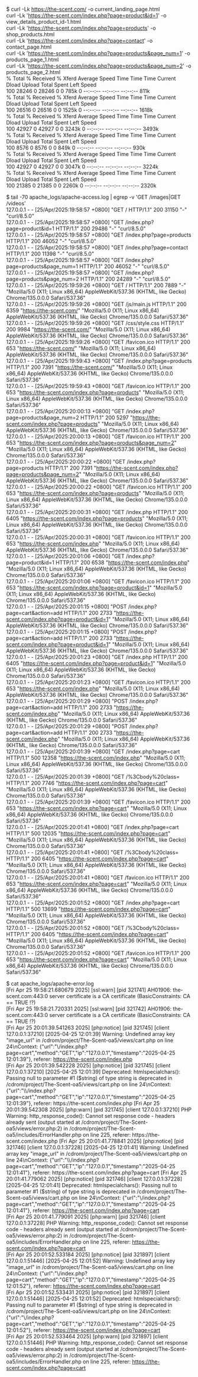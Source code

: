 $ curl -Lk https://the-scent.com/ -o current_landing_page.html    
curl -Lk 'https://the-scent.com/index.php?page=product&id=1' -o view_details_product_id-1.html    
curl -Lk 'https://the-scent.com/index.php?page=products' -o shop_products.html    
curl -Lk 'https://the-scent.com/index.php?page=contact' -o contact_page.html    
curl -Lk 'https://the-scent.com/index.php?page=products&page_num=1' -o products_page_1.html    
curl -Lk 'https://the-scent.com/index.php?page=products&page_num=2' -o products_page_2.html    
  % Total    % Received % Xferd  Average Speed   Time    Time     Time  Current  
                                 Dload  Upload   Total   Spent    Left  Speed  
100 28246    0 28246    0     0   785k      0 --:--:-- --:--:-- --:--:--  811k  
  % Total    % Received % Xferd  Average Speed   Time    Time     Time  Current  
                                 Dload  Upload   Total   Spent    Left  Speed  
100 26516    0 26516    0     0  1525k      0 --:--:-- --:--:-- --:--:-- 1618k  
  % Total    % Received % Xferd  Average Speed   Time    Time     Time  Current  
                                 Dload  Upload   Total   Spent    Left  Speed  
100 42927    0 42927    0     0  3243k      0 --:--:-- --:--:-- --:--:-- 3493k  
  % Total    % Received % Xferd  Average Speed   Time    Time     Time  Current  
                                 Dload  Upload   Total   Spent    Left  Speed  
100  8576    0  8576    0     0   849k      0 --:--:-- --:--:-- --:--:--  930k  
  % Total    % Received % Xferd  Average Speed   Time    Time     Time  Current  
                                 Dload  Upload   Total   Spent    Left  Speed  
100 42927    0 42927    0     0  3047k      0 --:--:-- --:--:-- --:--:-- 3224k  
  % Total    % Received % Xferd  Average Speed   Time    Time     Time  Current  
                                 Dload  Upload   Total   Spent    Left  Speed  
100 21385    0 21385    0     0  2260k      0 --:--:-- --:--:-- --:--:-- 2320k  
  
$ tail -70 apache_logs/apache-access.log | egrep -v 'GET \/images|GET \/videos'  
127.0.0.1 - - [25/Apr/2025:19:58:57 +0800] "GET / HTTP/1.1" 200 31150 "-" "curl/8.5.0"  
127.0.0.1 - - [25/Apr/2025:19:58:57 +0800] "GET /index.php?page=product&id=1 HTTP/1.1" 200 29486 "-" "curl/8.5.0"  
127.0.0.1 - - [25/Apr/2025:19:58:57 +0800] "GET /index.php?page=products HTTP/1.1" 200 46052 "-" "curl/8.5.0"  
127.0.0.1 - - [25/Apr/2025:19:58:57 +0800] "GET /index.php?page=contact HTTP/1.1" 200 11398 "-" "curl/8.5.0"  
127.0.0.1 - - [25/Apr/2025:19:58:57 +0800] "GET /index.php?page=products&page_num=1 HTTP/1.1" 200 46052 "-" "curl/8.5.0"  
127.0.0.1 - - [25/Apr/2025:19:58:57 +0800] "GET /index.php?page=products&page_num=2 HTTP/1.1" 200 24289 "-" "curl/8.5.0"  
127.0.0.1 - - [25/Apr/2025:19:59:26 +0800] "GET / HTTP/1.1" 200 7889 "-" "Mozilla/5.0 (X11; Linux x86_64) AppleWebKit/537.36 (KHTML, like Gecko) Chrome/135.0.0.0 Safari/537.36"  
127.0.0.1 - - [25/Apr/2025:19:59:26 +0800] "GET /js/main.js HTTP/1.1" 200 6359 "https://the-scent.com/" "Mozilla/5.0 (X11; Linux x86_64) AppleWebKit/537.36 (KHTML, like Gecko) Chrome/135.0.0.0 Safari/537.36"  
127.0.0.1 - - [25/Apr/2025:19:59:26 +0800] "GET /css/style.css HTTP/1.1" 200 9984 "https://the-scent.com/" "Mozilla/5.0 (X11; Linux x86_64) AppleWebKit/537.36 (KHTML, like Gecko) Chrome/135.0.0.0 Safari/537.36"  
127.0.0.1 - - [25/Apr/2025:19:59:26 +0800] "GET /favicon.ico HTTP/1.1" 200 653 "https://the-scent.com/" "Mozilla/5.0 (X11; Linux x86_64) AppleWebKit/537.36 (KHTML, like Gecko) Chrome/135.0.0.0 Safari/537.36"  
127.0.0.1 - - [25/Apr/2025:19:59:43 +0800] "GET /index.php?page=products HTTP/1.1" 200 7391 "https://the-scent.com/" "Mozilla/5.0 (X11; Linux x86_64) AppleWebKit/537.36 (KHTML, like Gecko) Chrome/135.0.0.0 Safari/537.36"  
127.0.0.1 - - [25/Apr/2025:19:59:43 +0800] "GET /favicon.ico HTTP/1.1" 200 653 "https://the-scent.com/index.php?page=products" "Mozilla/5.0 (X11; Linux x86_64) AppleWebKit/537.36 (KHTML, like Gecko) Chrome/135.0.0.0 Safari/537.36"  
127.0.0.1 - - [25/Apr/2025:20:00:13 +0800] "GET /index.php?page=products&page_num=2 HTTP/1.1" 200 5297 "https://the-scent.com/index.php?page=products" "Mozilla/5.0 (X11; Linux x86_64) AppleWebKit/537.36 (KHTML, like Gecko) Chrome/135.0.0.0 Safari/537.36"  
127.0.0.1 - - [25/Apr/2025:20:00:13 +0800] "GET /favicon.ico HTTP/1.1" 200 653 "https://the-scent.com/index.php?page=products&page_num=2" "Mozilla/5.0 (X11; Linux x86_64) AppleWebKit/537.36 (KHTML, like Gecko) Chrome/135.0.0.0 Safari/537.36"  
127.0.0.1 - - [25/Apr/2025:20:00:22 +0800] "GET /index.php?page=products HTTP/1.1" 200 7391 "https://the-scent.com/index.php?page=products&page_num=2" "Mozilla/5.0 (X11; Linux x86_64) AppleWebKit/537.36 (KHTML, like Gecko) Chrome/135.0.0.0 Safari/537.36"  
127.0.0.1 - - [25/Apr/2025:20:00:22 +0800] "GET /favicon.ico HTTP/1.1" 200 653 "https://the-scent.com/index.php?page=products" "Mozilla/5.0 (X11; Linux x86_64) AppleWebKit/537.36 (KHTML, like Gecko) Chrome/135.0.0.0 Safari/537.36"  
127.0.0.1 - - [25/Apr/2025:20:00:31 +0800] "GET /index.php HTTP/1.1" 200 6405 "https://the-scent.com/index.php?page=products" "Mozilla/5.0 (X11; Linux x86_64) AppleWebKit/537.36 (KHTML, like Gecko) Chrome/135.0.0.0 Safari/537.36"  
127.0.0.1 - - [25/Apr/2025:20:00:31 +0800] "GET /favicon.ico HTTP/1.1" 200 653 "https://the-scent.com/index.php" "Mozilla/5.0 (X11; Linux x86_64) AppleWebKit/537.36 (KHTML, like Gecko) Chrome/135.0.0.0 Safari/537.36"  
127.0.0.1 - - [25/Apr/2025:20:01:06 +0800] "GET /index.php?page=product&id=1 HTTP/1.1" 200 6538 "https://the-scent.com/index.php" "Mozilla/5.0 (X11; Linux x86_64) AppleWebKit/537.36 (KHTML, like Gecko) Chrome/135.0.0.0 Safari/537.36"  
127.0.0.1 - - [25/Apr/2025:20:01:06 +0800] "GET /favicon.ico HTTP/1.1" 200 653 "https://the-scent.com/index.php?page=product&id=1" "Mozilla/5.0 (X11; Linux x86_64) AppleWebKit/537.36 (KHTML, like Gecko) Chrome/135.0.0.0 Safari/537.36"  
127.0.0.1 - - [25/Apr/2025:20:01:15 +0800] "POST /index.php?page=cart&action=add HTTP/1.1" 200 2733 "https://the-scent.com/index.php?page=product&id=1" "Mozilla/5.0 (X11; Linux x86_64) AppleWebKit/537.36 (KHTML, like Gecko) Chrome/135.0.0.0 Safari/537.36"  
127.0.0.1 - - [25/Apr/2025:20:01:15 +0800] "POST /index.php?page=cart&action=add HTTP/1.1" 200 2733 "https://the-scent.com/index.php?page=product&id=1" "Mozilla/5.0 (X11; Linux x86_64) AppleWebKit/537.36 (KHTML, like Gecko) Chrome/135.0.0.0 Safari/537.36"  
127.0.0.1 - - [25/Apr/2025:20:01:23 +0800] "GET /index.php HTTP/1.1" 200 6405 "https://the-scent.com/index.php?page=product&id=1" "Mozilla/5.0 (X11; Linux x86_64) AppleWebKit/537.36 (KHTML, like Gecko) Chrome/135.0.0.0 Safari/537.36"  
127.0.0.1 - - [25/Apr/2025:20:01:23 +0800] "GET /favicon.ico HTTP/1.1" 200 653 "https://the-scent.com/index.php" "Mozilla/5.0 (X11; Linux x86_64) AppleWebKit/537.36 (KHTML, like Gecko) Chrome/135.0.0.0 Safari/537.36"  
127.0.0.1 - - [25/Apr/2025:20:01:29 +0800] "POST /index.php?page=cart&action=add HTTP/1.1" 200 2733 "https://the-scent.com/index.php" "Mozilla/5.0 (X11; Linux x86_64) AppleWebKit/537.36 (KHTML, like Gecko) Chrome/135.0.0.0 Safari/537.36"  
127.0.0.1 - - [25/Apr/2025:20:01:29 +0800] "POST /index.php?page=cart&action=add HTTP/1.1" 200 2733 "https://the-scent.com/index.php" "Mozilla/5.0 (X11; Linux x86_64) AppleWebKit/537.36 (KHTML, like Gecko) Chrome/135.0.0.0 Safari/537.36"  
127.0.0.1 - - [25/Apr/2025:20:01:39 +0800] "GET /index.php?page=cart HTTP/1.1" 500 12358 "https://the-scent.com/index.php" "Mozilla/5.0 (X11; Linux x86_64) AppleWebKit/537.36 (KHTML, like Gecko) Chrome/135.0.0.0 Safari/537.36"  
127.0.0.1 - - [25/Apr/2025:20:01:39 +0800] "GET /%3Cbody%20class= HTTP/1.1" 200 7746 "https://the-scent.com/index.php?page=cart" "Mozilla/5.0 (X11; Linux x86_64) AppleWebKit/537.36 (KHTML, like Gecko) Chrome/135.0.0.0 Safari/537.36"  
127.0.0.1 - - [25/Apr/2025:20:01:39 +0800] "GET /favicon.ico HTTP/1.1" 200 653 "https://the-scent.com/index.php?page=cart" "Mozilla/5.0 (X11; Linux x86_64) AppleWebKit/537.36 (KHTML, like Gecko) Chrome/135.0.0.0 Safari/537.36"  
127.0.0.1 - - [25/Apr/2025:20:01:41 +0800] "GET /index.php?page=cart HTTP/1.1" 500 12035 "https://the-scent.com/index.php?page=cart" "Mozilla/5.0 (X11; Linux x86_64) AppleWebKit/537.36 (KHTML, like Gecko) Chrome/135.0.0.0 Safari/537.36"  
127.0.0.1 - - [25/Apr/2025:20:01:41 +0800] "GET /%3Cbody%20class= HTTP/1.1" 200 6405 "https://the-scent.com/index.php?page=cart" "Mozilla/5.0 (X11; Linux x86_64) AppleWebKit/537.36 (KHTML, like Gecko) Chrome/135.0.0.0 Safari/537.36"  
127.0.0.1 - - [25/Apr/2025:20:01:41 +0800] "GET /favicon.ico HTTP/1.1" 200 653 "https://the-scent.com/index.php?page=cart" "Mozilla/5.0 (X11; Linux x86_64) AppleWebKit/537.36 (KHTML, like Gecko) Chrome/135.0.0.0 Safari/537.36"  
127.0.0.1 - - [25/Apr/2025:20:01:52 +0800] "GET /index.php?page=cart HTTP/1.1" 500 13699 "https://the-scent.com/index.php?page=cart" "Mozilla/5.0 (X11; Linux x86_64) AppleWebKit/537.36 (KHTML, like Gecko) Chrome/135.0.0.0 Safari/537.36"  
127.0.0.1 - - [25/Apr/2025:20:01:52 +0800] "GET /%3Cbody%20class= HTTP/1.1" 200 6405 "https://the-scent.com/index.php?page=cart" "Mozilla/5.0 (X11; Linux x86_64) AppleWebKit/537.36 (KHTML, like Gecko) Chrome/135.0.0.0 Safari/537.36"  
127.0.0.1 - - [25/Apr/2025:20:01:52 +0800] "GET /favicon.ico HTTP/1.1" 200 653 "https://the-scent.com/index.php?page=cart" "Mozilla/5.0 (X11; Linux x86_64) AppleWebKit/537.36 (KHTML, like Gecko) Chrome/135.0.0.0 Safari/537.36"  
  
$ cat apache_logs/apache-error.log   
[Fri Apr 25 19:58:21.680679 2025] [ssl:warn] [pid 321741] AH01906: the-scent.com:443:0 server certificate is a CA certificate (BasicConstraints: CA == TRUE !?)  
[Fri Apr 25 19:58:21.720331 2025] [ssl:warn] [pid 321742] AH01906: the-scent.com:443:0 server certificate is a CA certificate (BasicConstraints: CA == TRUE !?)  
[Fri Apr 25 20:01:39.541263 2025] [php:notice] [pid 321745] [client 127.0.0.1:37210] [2025-04-25 12:01:39] Warning: Undefined array key "image_url" in /cdrom/project/The-Scent-oa5/views/cart.php on line 24\nContext: {"url":"\\/index.php?page=cart","method":"GET","ip":"127.0.0.1","timestamp":"2025-04-25 12:01:39"}, referer: https://the-scent.com/index.php  
[Fri Apr 25 20:01:39.542228 2025] [php:notice] [pid 321745] [client 127.0.0.1:37210] [2025-04-25 12:01:39] Deprecated: htmlspecialchars(): Passing null to parameter #1 ($string) of type string is deprecated in /cdrom/project/The-Scent-oa5/views/cart.php on line 24\nContext: {"url":"\\/index.php?page=cart","method":"GET","ip":"127.0.0.1","timestamp":"2025-04-25 12:01:39"}, referer: https://the-scent.com/index.php  
[Fri Apr 25 20:01:39.542308 2025] [php:warn] [pid 321745] [client 127.0.0.1:37210] PHP Warning:  http_response_code(): Cannot set response code - headers already sent (output started at /cdrom/project/The-Scent-oa5/views/error.php:2) in /cdrom/project/The-Scent-oa5/includes/ErrorHandler.php on line 225, referer: https://the-scent.com/index.php  
[Fri Apr 25 20:01:41.778841 2025] [php:notice] [pid 321746] [client 127.0.0.1:37228] [2025-04-25 12:01:41] Warning: Undefined array key "image_url" in /cdrom/project/The-Scent-oa5/views/cart.php on line 24\nContext: {"url":"\\/index.php?page=cart","method":"GET","ip":"127.0.0.1","timestamp":"2025-04-25 12:01:41"}, referer: https://the-scent.com/index.php?page=cart  
[Fri Apr 25 20:01:41.779062 2025] [php:notice] [pid 321746] [client 127.0.0.1:37228] [2025-04-25 12:01:41] Deprecated: htmlspecialchars(): Passing null to parameter #1 ($string) of type string is deprecated in /cdrom/project/The-Scent-oa5/views/cart.php on line 24\nContext: {"url":"\\/index.php?page=cart","method":"GET","ip":"127.0.0.1","timestamp":"2025-04-25 12:01:41"}, referer: https://the-scent.com/index.php?page=cart  
[Fri Apr 25 20:01:41.779091 2025] [php:warn] [pid 321746] [client 127.0.0.1:37228] PHP Warning:  http_response_code(): Cannot set response code - headers already sent (output started at /cdrom/project/The-Scent-oa5/views/error.php:2) in /cdrom/project/The-Scent-oa5/includes/ErrorHandler.php on line 225, referer: https://the-scent.com/index.php?page=cart  
[Fri Apr 25 20:01:52.533184 2025] [php:notice] [pid 321897] [client 127.0.0.1:51446] [2025-04-25 12:01:52] Warning: Undefined array key "image_url" in /cdrom/project/The-Scent-oa5/views/cart.php on line 24\nContext: {"url":"\\/index.php?page=cart","method":"GET","ip":"127.0.0.1","timestamp":"2025-04-25 12:01:52"}, referer: https://the-scent.com/index.php?page=cart  
[Fri Apr 25 20:01:52.533431 2025] [php:notice] [pid 321897] [client 127.0.0.1:51446] [2025-04-25 12:01:52] Deprecated: htmlspecialchars(): Passing null to parameter #1 ($string) of type string is deprecated in /cdrom/project/The-Scent-oa5/views/cart.php on line 24\nContext: {"url":"\\/index.php?page=cart","method":"GET","ip":"127.0.0.1","timestamp":"2025-04-25 12:01:52"}, referer: https://the-scent.com/index.php?page=cart  
[Fri Apr 25 20:01:52.533464 2025] [php:warn] [pid 321897] [client 127.0.0.1:51446] PHP Warning:  http_response_code(): Cannot set response code - headers already sent (output started at /cdrom/project/The-Scent-oa5/views/error.php:2) in /cdrom/project/The-Scent-oa5/includes/ErrorHandler.php on line 225, referer: https://the-scent.com/index.php?page=cart  
  
